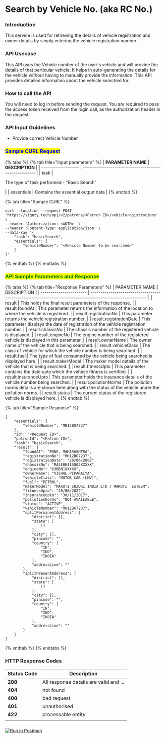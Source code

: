 # Search by Vehicle No. (aka RC No.)

### Introduction

This service is used for retrieving the details of vehicle registration and owner details by simply entering the vehicle registration number.

### API Usecase

This API uses the Vehicle number of the user's vehicle and will provide the details of that particular vehicle. It helps in auto-generating the details for the vehicle without having to manually provide the information. This API provides detailed information about the vehicle searched for.

### How to call the API

You will need to log in before sending the request. You are required to pass the access token received from the login call, as the authorization header in the request.

### API Input Guidelines

* Provide correct Vehicle Number

### <mark style="color:blue;">Sample CURL Request</mark>

{% tabs %}
{% tab title="Input parameters" %}
| **PARAMETER  NAME** | **DESCRIPTION**                                        |
| ------------------- | ------------------------------------------------------ |
| task                | <p>The type of task performed - “Basic Search”<br></p> |
| essentials          | Contains the essential output data                     |
{% endtab %}

{% tab title="Sample CURL" %}
```
curl --location --request POST 'https://signzy.tech/api/v2/patrons/<Patron ID>/vehicleregistrations' \
--header 'Authorization: <AUTH>' \
--header 'Content-Type: application/json' \
--data-raw '{
    "task": "basicSearch",
    "essentials": {
        "vehicleNumber": "<Vehicle Number to be searched>"
    }
}'
```
{% endtab %}
{% endtabs %}

###

### <mark style="color:green;">API Sample Parameters and Response</mark>

{% tabs %}
{% tab title="Response Parameters" %}
| PARAMETER NAME          | DESCRIPTION                                                                                                |
| ----------------------- | ---------------------------------------------------------------------------------------------------------- |
| result                  | This holds the final result parameters of the response.                                                    |
| result.foundAt          | This parameter returns the information of the location to where the vehicle is registered.                 |
| result.registrationNo   | This parameter returns the vehicle registration number,                                                    |
| result.registrationDate | This parameter displays the date of registration of the vehicle registration number.                       |
| result.chassisNo        | The chassis number of the registered vehicle is displayed.                                                 |
| result.engineNo         | The engine number of the registered vehicle is displayed in this parameter.                                |
| result.ownerName        | The owner name of the vehicle that is being searched.                                                      |
| result.vehicleClass     | The class of vehicle for which the vehicle number is being searched.                                       |
| result.fuel             | The type of fuel consumed by the vehicle being searched is displayed here.                                 |
| result.makerModel       | The maker model details of the vehicle that is being searched.                                             |
| result.fitnessUpto      | This parameter contains the date upto which the vehicle fitness is certified.                              |
| result.insuranceUpto    | This parameter holds the insurance details of the vehicle number being searched.                           |
| result.pollutionNorms   | The pollution norms details are shown here along with the status of the vehicle under the pollution norms. |
| result.status           | The current status of the registered vehicle is displayed here.                                            |
{% endtab %}

{% tab title="Sample Response" %}
```
{
    "essentials": {
        "vehicleNumber": "MH12BG7237"
    },
    "id": "<Request ID>",
    "patronId": "<Patron ID>",
    "task": "basicSearch",
    "result": {
        "foundAt": "PUNE, MAHARASHTRA",
        "registrationNo": "MH12BG7237",
        "registrationDate": "20/06/2002",
        "chassisNo": "MA3EBE41S002XXXXX",
        "engineNo": "G3BBN1XXXXX",
        "ownerName": "VISHAL PIPARAIYA",
        "vehicleClass": "MOTOR CAR (LMV)",
        "fuel": "PETROL",
        "makerModel": "MARUTI SUZUKI INDIA LTD / MARUTI  ESTEEM",
        "fitnessUpto": "20/06/2022",
        "insuranceUpto": "30/11/2017",
        "pollutionNorms": "NOT AVAILABLE",
        "status": "ACTIVE",
        "vehicleNumber": "MH12BG7237",
        "splitPermanentAddress": {
            "district": [],
            "state": [
                []
            ],
            "city": [],
            "pincode": "",
            "country": [
                "IN",
                "IND",
                "INDIA"
            ],
            "addressLine": ""
        },
        "splitPresentAddress": {
            "district": [],
            "state": [
                []
            ],
            "city": [],
            "pincode": "",
            "country": [
                "IN",
                "IND",
                "INDIA"
            ],
            "addressLine": ""
        }
    }
}
```
{% endtab %}
{% endtabs %}



### **HTTP Response Codes**

| Status Code | Description                            |
| ----------- | -------------------------------------- |
| **200**     | All response details are valid and ... |
| **404**     | not found                              |
| **400**     | bad request                            |
| **401**     | unauthorised                           |
| **422**     | processable entity                     |
|             |                                        |

### &#xD;

&#x20;[![Run in Postman](https://run.pstmn.io/button.svg)](https://www.getpostman.com/collections/298c9fc80c0e52b6031d)
